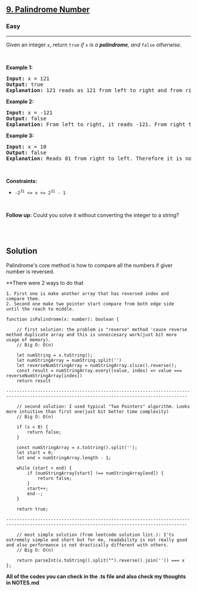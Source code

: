 <h2><a href="https://leetcode.com/problems/palindrome-number/">9. Palindrome Number</a></h2><h3>Easy</h3><hr><div><p>Given an integer <code>x</code>, return <code>true</code><em> if </em><code>x</code><em> is a </em><span data-keyword="palindrome-integer"><em><strong>palindrome</strong></em></span><em>, and </em><code>false</code><em> otherwise</em>.</p>

<p>&nbsp;</p>
<p><strong class="example">Example 1:</strong></p>

<pre><strong>Input:</strong> x = 121
<strong>Output:</strong> true
<strong>Explanation:</strong> 121 reads as 121 from left to right and from right to left.
</pre>

<p><strong class="example">Example 2:</strong></p>

<pre><strong>Input:</strong> x = -121
<strong>Output:</strong> false
<strong>Explanation:</strong> From left to right, it reads -121. From right to left, it becomes 121-. Therefore it is not a palindrome.
</pre>

<p><strong class="example">Example 3:</strong></p>

<pre><strong>Input:</strong> x = 10
<strong>Output:</strong> false
<strong>Explanation:</strong> Reads 01 from right to left. Therefore it is not a palindrome.
</pre>

<p>&nbsp;</p>
<p><strong>Constraints:</strong></p>

<ul>
	<li><code>-2<sup>31</sup>&nbsp;&lt;= x &lt;= 2<sup>31</sup>&nbsp;- 1</code></li>
</ul>

<p>&nbsp;</p>
<strong>Follow up:</strong> Could you solve it without converting the integer to a string?</div>

<br><br>

<h2>Solution</h2>

Palindrome's core method is how to compare all the numbers if giver number is reversed.   
   
**There were 2 ways to do that   

<code>1. First one is make another array that has reversed index and compare them.</code>   
<code>2. Second one make two pointer start compare from both edge side until the reach to middle.</code>
   
```
function isPalindrome(x: number): boolean {

    // first solution: the problem is "reverse" method 'cause reverse method duplicate array and this is unneccesary work(just bit more usage of memory).
    // Big O: O(n)

    let numString = x.toString();
    let numStringArray = numString.split('')
    let reverseNumStringArray = numStringArray.slice().reverse();
    const result = numStringArray.every((value, index) => value === reverseNumStringArray[index])
    return result

-------------------------------------------------------------------------------------------------------------------------------------------

    // second solution: I used typical "Two Pointers" algorithm. Looks more intuitive than first one(just bit better time complexity)
    // Big O: O(n)

    if (x < 0) {
        return false;
    }

    const numStringArray = x.toString().split('');
    let start = 0;
    let end = numStringArray.length - 1;

    while (start < end) {
        if (numStringArray[start] !== numStringArray[end]) {
            return false;
        }
        start++;
        end--;
    }

    return true;

-------------------------------------------------------------------------------------------------------------------------------------------

    // most simple solution (from leetcode solution list.): I'ts extremely simple and short but for me, readability is not really good and also performance is not drastically different with others.
    // Big O: O(n)

    return parseInt(x.toString().split("").reverse().join('')) === x
};
```

**All of the codes you can check in the .ts file and also check my thoughts in NOTES.md**
